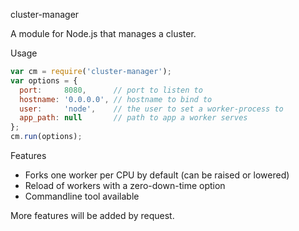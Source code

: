 cluster-manager

A module for Node.js that manages a cluster.

Usage

```js
var cm = require('cluster-manager');
var options = {
  port:     8080,      // port to listen to
  hostname: '0.0.0.0', // hostname to bind to
  user:     'node',    // the user to set a worker-process to
  app_path: null       // path to app a worker serves
};
cm.run(options);
```

Features

 * Forks one worker per CPU by default (can be raised or lowered)
 * Reload of workers with a zero-down-time option
 * Commandline tool available

More features will be added by request.
